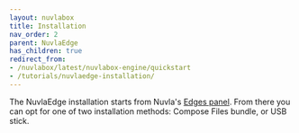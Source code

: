 ```yaml
---
layout: nuvlabox
title: Installation
nav_order: 2
parent: NuvlaEdge
has_children: true
redirect_from:
- /nuvlabox/latest/nuvlabox-engine/quickstart
- /tutorials/nuvlaedge-installation/
---
```


The NuvlaEdge installation starts from Nuvla's [Edges panel](https://nuvla.io/edges). From there you can opt for one of two installation methods: Compose Files bundle, or USB stick.
